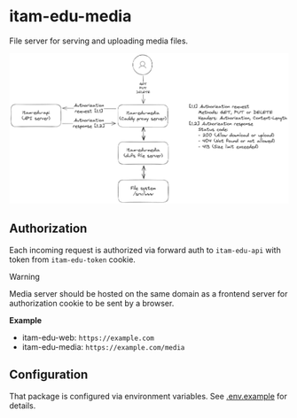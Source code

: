 # itam-edu-media

File server for serving and uploading media files.

![Network schema](./network.excalidraw.png)

## Authorization

Each incoming request is authorized via forward auth to `itam-edu-api` with token from `itam-edu-token` cookie.

> [!WARNING]
> Media server should be hosted on the same domain as a frontend server for authorization cookie to be sent by a browser.
>
> **Example**
>
> - itam-edu-web: `https://example.com`
> - itam-edu-media: `https://example.com/media`

## Configuration

That package is configured via environment variables. See [.env.example](./.env.example) for details.
